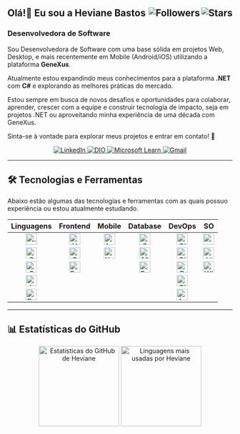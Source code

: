 <h2>
  <span>Olá!👋 Eu sou a Heviane Bastos</span>
	<img align="right" alt="Stars" src="https://img.shields.io/github/stars/heviane">
	<img align="right" alt="Followers" src="https://img.shields.io/github/followers/heviane?style=social">
</h2>

### Desenvolvedora de Software

Sou Desenvolvedora de Software com uma base sólida em projetos Web, Desktop, e mais recentemente em Mobile (Android/iOS) utilizando a plataforma **GeneXus**.

Atualmente estou expandindo meus conhecimentos para a plataforma **.NET** com **C#** e explorando as melhores práticas do mercado.

Estou sempre em busca de novos desafios e oportunidades para colaborar, aprender, crescer com a equipe e construir tecnologia de impacto, seja em projetos .NET ou aproveitando minha experiência de uma década com GeneXus.

Sinta-se à vontade para explorar meus projetos e entrar em contato! 🚀

<div align="center">
  <a href="https://www.linkedin.com/in/hevianebastos" target="_blank">
    <img src="https://img.shields.io/badge/LinkedIn-0077B5?style=flat&logo=linkedin&logoColor=white" alt="LinkedIn" />
  </a>
  <a href="https://www.dio.me/users/byheviane" target="_blank">
    <img src="https://img.shields.io/badge/DIO-8A2BE2?style=flat&logo=dio&logoColor=white" alt="DIO" />
  </a>
  <a href="https://learn.microsoft.com/pt-br/users/heviane/transcript/dlgq1b9o4glx6n6" target="_blank">
    <img src="https://img.shields.io/badge/Microsoft_Learn-0078D4?style=flat&logo=microsoft&logoColor=white" alt="Microsoft Learn" />
  </a>
  <a href="mailto:heviane@gmail.com">
    <img src="https://img.shields.io/badge/Gmail-D14836?style=flat&logo=gmail&logoColor=white" alt="Gmail" />
  </a>
</div>

---

## 🛠️ Tecnologias e Ferramentas

Abaixo estão algumas das tecnologias e ferramentas com as quais possuo experiência ou estou atualmente estudando.

<div align="center">

| Linguagens | Frontend | Mobile | Database | DevOps | SO |
| :---: | :---: | :---: | :---: | :---: | :---: |
| <img src="https://heviane.github.io/image-gallery/tech/language/icon-dotnet.svg" width="25" height="25" alt=".NET"/> | <img src="https://heviane.github.io/image-gallery/tech/language/icon-html5.svg" width="25" height="25" alt="HTML5"/> | <img src="https://heviane.github.io/image-gallery/tech/mobile/icon-androidstudio.svg" width="25" height="25" alt="Android Studio"/> | <img src="https://heviane.github.io/image-gallery/tech/database/sql/icon-sqlserver.svg" width="25" height="25" alt="SQL Server"/> | <img src="https://heviane.github.io/image-gallery/tech/tool/icon-git.svg" width="25" height="25" alt="Git"/> | <img src="https://heviane.github.io/image-gallery/tech/so/icon-apple.svg" width="25" height="25" alt="macOS"/> |
| <img src="https://heviane.github.io/image-gallery/tech/language/icon-csharp.svg" width="25" height="25" alt="C#"/> | <img src="https://heviane.github.io/image-gallery/tech/language/icon-css3.svg" width="25" height="25" alt="CSS3"/> | <img src="https://heviane.github.io/image-gallery/tech/mobile/icon-xcode.svg" width="25" height="25" alt="Xcode"/> | <img src="https://heviane.github.io/image-gallery/tech/database/sql/icon-mysql.svg" width="25" height="25" alt="MySQL"/> | <img src="https://heviane.github.io/image-gallery/tech/tool/icon-github.svg" width="25" height="25" alt="GitHub"/> | <img src="https://heviane.github.io/image-gallery/tech/so/icon-linux.svg" width="25" height="25" alt="Linux"/> |
| <img src="https://heviane.github.io/image-gallery/tech/low-code/icon-genexus.svg" width="25" height="25" alt="Genexus"/> | <img src="https://heviane.github.io/image-gallery/tech/framework/frontend/icon-bootstrap.svg" width="25" height="25" alt="Bootstrap"/> | | <img src="https://heviane.github.io/image-gallery/tech/database/sql/icon-postgresSQL.svg" width="25" height="25" alt="PostgreSQL"/> | <img src="https://heviane.github.io/image-gallery/tech/infrastructure/icon-docker.svg" width="25" height="25" alt="Docker"/> | <img src="https://heviane.github.io/image-gallery/tech/so/icon-windows.svg" width="25" height="25" alt="Windows"/> |
| <img src="https://heviane.github.io/image-gallery/tech/language/icon-javascript.svg" width="25" height="25" alt="JavaScript"/> | | | | <img src="https://heviane.github.io/image-gallery/tech/infrastructure/devops/icon-github-actions.svg" width="25" height="25" alt="GitHub Actions"/> | |
| <img src="https://heviane.github.io/image-gallery/tech/language/icon-bash.svg" width="25" height="25" alt="Bash"/> | | | | <img src="https://heviane.github.io/image-gallery/tech/infrastructure/cloud/icon-azure.svg" width="25" height="25" alt="Azure"/> |
</div>

---

## 📊 Estatísticas do GitHub

<div align="center">
  <img height="180" src="https://github-readme-stats.vercel.app/api?username=heviane&show_icons=true&theme=dracula&include_all_commits=true" alt="Estatísticas do GitHub de Heviane"/>
  <img height="180" src="https://github-readme-stats.vercel.app/api/top-langs/?username=heviane&layout=compact&langs_count=7&theme=dracula" alt="Linguagens mais usadas por Heviane"/>
</div>
